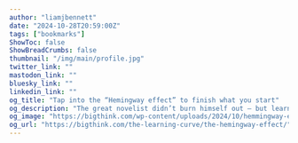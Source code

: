 ```yaml
---
author: "liamjbennett"
date: "2024-10-28T20:59:00Z"
tags: ["bookmarks"]
ShowToc: false
ShowBreadCrumbs: false
thumbnail: "/img/main/profile.jpg"
twitter_link: ""
mastodon_link: ""
bluesky_link: ""
linkedin_link: ""
og_title: "Tap into the “Hemingway effect” to finish what you start"
og_description: "The great novelist didn’t burn himself out — but learned when to put his work down. His strategy is now known as the &quot;Hemingway effect.&quot;"
og_image: "https://bigthink.com/wp-content/uploads/2024/10/hemmingway-effect_compressed.png?resize=1200,630"
og_url: "https://bigthink.com/the-learning-curve/the-hemingway-effect/"
---
```

